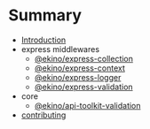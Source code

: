 # Summary

* [Introduction](README.md)
* express middlewares
    * [@ekino/express-collection](packages/express-collection/README.md)
    * [@ekino/express-context](packages/express-context/README.md)
    * [@ekino/express-logger](packages/express-logger/README.md)
    * [@ekino/express-validation](packages/express-validation/README.md)
* core
    * [@ekino/api-toolkit-validation](packages/api-toolkit-validation/README.md)
* [contributing](CONTRIBUTING.md)